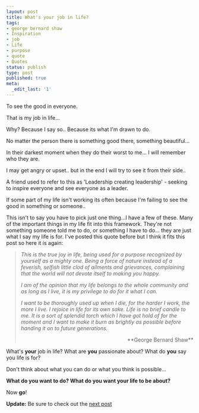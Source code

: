 ```yaml
---
layout: post
title: What's your job in life?
tags:
- george bernard shaw
- Inspiration
- job
- Life
- purpose
- quote
- Quotes
status: publish
type: post
published: true
meta:
  _edit_last: '1'
---
```

To see the good in everyone.

That is my job in life...



Why? Because I say so.. Because its what I'm drawn to do.



No matter the person there is something good there, something beautiful...

In their darkest moment when they do their worst to me... I will remember who they are.

I may get angry or upset.. but in the end I will try to see it from their side..

A friend used to refer to this as 'Leadership creating leadership' - seeking to inspire everyone and see everyone as a leader.



If some part of my life isn't working its often because I'm failing to see the good in something or someone..



This isn't to say you have to pick just one thing...I have a few of these. Many of the important things in my life fit into this framework. They're not something someone told me to do, or something I have to do... they are just what I say my life is for. I've posted this quote before but I think it fits this post so here it is again:

<blockquote>

<p style="text-align: left;"><em>This is the true joy in life, being used for a purpose recognized by yourself as a mighty one. Being a force of nature instead of a feverish, selfish little clod of ailments and grievances, complaining that the world will not devote itself to making you happy.</em></p>

<p style="text-align: left;"><em>I am of the opinion that my life belongs to the whole community and as long as I live, it is my privilege to do for it what I can.</em></p>

<p style="text-align: left;"><em>I want to be thoroughly used up when I die, for the harder I work, the more I live. I rejoice in life for its own sake. Life is no brief candle to me. It is a sort of splendid torch which I have got hold of for the moment and I want to make it burn as brightly as possible before handing it on to future generations.</em></p>

<p style="text-align: right;">**George Bernard Shaw**</p>

</blockquote>

What's **your** job in life? What are **you** passionate about? What do **you** say you life is for?



Don't think about what you can do or what you think is possible...

**What do you want to do? What do you want your life to be about?**



Now **go**!



**Update:** Be sure to check out the <a title="Calling bullshit" href="http://blog.robbiemackay.com/2009/04/07/calling-bullshit/">next post</a>
